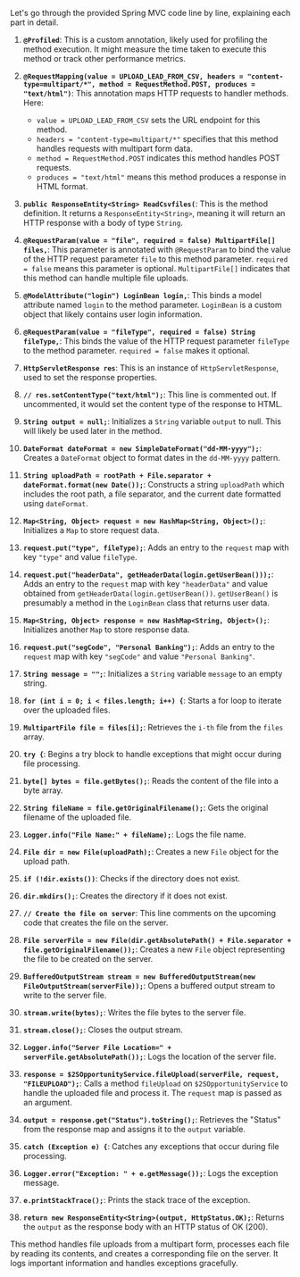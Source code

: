 Let's go through the provided Spring MVC code line by line, explaining each part in detail.

1. **`@Profiled`**: This is a custom annotation, likely used for profiling the method execution. It might measure the time taken to execute this method or track other performance metrics.

2. **`@RequestMapping(value = UPLOAD_LEAD_FROM_CSV, headers = "content-type=multipart/*", method = RequestMethod.POST, produces = "text/html")`**: This annotation maps HTTP requests to handler methods. Here:
   - `value = UPLOAD_LEAD_FROM_CSV` sets the URL endpoint for this method.
   - `headers = "content-type=multipart/*"` specifies that this method handles requests with multipart form data.
   - `method = RequestMethod.POST` indicates this method handles POST requests.
   - `produces = "text/html"` means this method produces a response in HTML format.

3. **`public ResponseEntity<String> ReadCsvfiles(`**: This is the method definition. It returns a `ResponseEntity<String>`, meaning it will return an HTTP response with a body of type `String`.

4. **`@RequestParam(value = "file", required = false) MultipartFile[] files,`**: This parameter is annotated with `@RequestParam` to bind the value of the HTTP request parameter `file` to this method parameter. `required = false` means this parameter is optional. `MultipartFile[]` indicates that this method can handle multiple file uploads.

5. **`@ModelAttribute("login") LoginBean login,`**: This binds a model attribute named `login` to the method parameter. `LoginBean` is a custom object that likely contains user login information.

6. **`@RequestParam(value = "fileType", required = false) String fileType,`**: This binds the value of the HTTP request parameter `fileType` to the method parameter. `required = false` makes it optional.

7. **`HttpServletResponse res`**: This is an instance of `HttpServletResponse`, used to set the response properties.

8. **`// res.setContentType("text/html");`**: This line is commented out. If uncommented, it would set the content type of the response to HTML.

9. **`String output = null;`**: Initializes a `String` variable `output` to null. This will likely be used later in the method.

10. **`DateFormat dateFormat = new SimpleDateFormat("dd-MM-yyyy");`**: Creates a `DateFormat` object to format dates in the `dd-MM-yyyy` pattern.

11. **`String uploadPath = rootPath + File.separator + dateFormat.format(new Date());`**: Constructs a string `uploadPath` which includes the root path, a file separator, and the current date formatted using `dateFormat`.

12. **`Map<String, Object> request = new HashMap<String, Object>();`**: Initializes a `Map` to store request data.

13. **`request.put("type", fileType);`**: Adds an entry to the `request` map with key `"type"` and value `fileType`.

14. **`request.put("headerData", getHeaderData(login.getUserBean()));`**: Adds an entry to the `request` map with key `"headerData"` and value obtained from `getHeaderData(login.getUserBean())`. `getUserBean()` is presumably a method in the `LoginBean` class that returns user data.

15. **`Map<String, Object> response = new HashMap<String, Object>();`**: Initializes another `Map` to store response data.

16. **`request.put("segCode", "Personal Banking");`**: Adds an entry to the `request` map with key `"segCode"` and value `"Personal Banking"`.

17. **`String message = "";`**: Initializes a `String` variable `message` to an empty string.

18. **`for (int i = 0; i < files.length; i++) {`**: Starts a for loop to iterate over the uploaded files.

19. **`MultipartFile file = files[i];`**: Retrieves the `i-th` file from the `files` array.

20. **`try {`**: Begins a try block to handle exceptions that might occur during file processing.

21. **`byte[] bytes = file.getBytes();`**: Reads the content of the file into a byte array.

22. **`String fileName = file.getOriginalFilename();`**: Gets the original filename of the uploaded file.

23. **`Logger.info("File Name:" + fileName);`**: Logs the file name.

24. **`File dir = new File(uploadPath);`**: Creates a new `File` object for the upload path.

25. **`if (!dir.exists())`**: Checks if the directory does not exist.

26. **`dir.mkdirs();`**: Creates the directory if it does not exist.

27. **`// Create the file on server`**: This line comments on the upcoming code that creates the file on the server.

28. **`File serverFile = new File(dir.getAbsolutePath() + File.separator + file.getOriginalFilename());`**: Creates a new `File` object representing the file to be created on the server.

29. **`BufferedOutputStream stream = new BufferedOutputStream(new FileOutputStream(serverFile));`**: Opens a buffered output stream to write to the server file.

30. **`stream.write(bytes);`**: Writes the file bytes to the server file.

31. **`stream.close();`**: Closes the output stream.

32. **`Logger.info("Server File Location=" + serverFile.getAbsolutePath());`**: Logs the location of the server file.

33. **`response = $2SOpportunityService.fileUpload(serverFile, request, "FILEUPLOAD");`**: Calls a method `fileUpload` on `$2SOpportunityService` to handle the uploaded file and process it. The `request` map is passed as an argument.

34. **`output = response.get("Status").toString();`**: Retrieves the "Status" from the response map and assigns it to the `output` variable.

35. **`catch (Exception e) {`**: Catches any exceptions that occur during file processing.

36. **`Logger.error("Exception: " + e.getMessage());`**: Logs the exception message.

37. **`e.printStackTrace();`**: Prints the stack trace of the exception.

38. **`return new ResponseEntity<String>(output, HttpStatus.OK);`**: Returns the `output` as the response body with an HTTP status of OK (200).

This method handles file uploads from a multipart form, processes each file by reading its contents, and creates a corresponding file on the server. It logs important information and handles exceptions gracefully.
